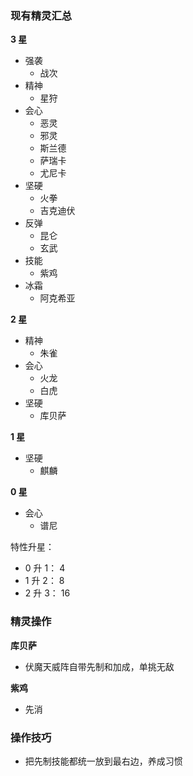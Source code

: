 ### 现有精灵汇总

**3 星**

-   强袭
    -   战次
-   精神
    -   星狩
-   会心
    -   恶灵
    -   邪灵
    -   斯兰德
    -   萨瑞卡
    -   尤尼卡
-   坚硬
    -   火拳
    -   吉克迪伏
-   反弹
    -   昆仑
    -   玄武
-   技能
    -   紫鸡
-   冰霜
    -   阿克希亚

**2 星**

-   精神
    -   朱雀
-   会心
    -   火龙
    -   白虎
-   坚硬
    -   库贝萨

**1 星**

-   坚硬
    -   麒麟

**0 星**

-   会心
    -   谱尼

特性升星：

-   0 升 1： 4
-   1 升 2： 8
-   2 升 3： 16

### 精灵操作

**库贝萨**

-   伏魔天威阵自带先制和加成，单挑无敌

**紫鸡**

-   先消

### 操作技巧

-   把先制技能都统一放到最右边，养成习惯
